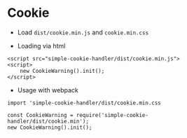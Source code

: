 # Cookie

* Load `dist/cookie.min.js` and `cookie.min.css` 

* Loading via html
```
<script src="simple-cookie-handler/dist/cookie.min.js">
<script>
    new CookieWarning().init();
</script>
```

* Usage with webpack
```
import 'simple-cookie-handler/dist/cookie.min.css
```

```
const CookieWarning = require('simple-cookie-handler/dist/cookie.min');
new CookieWarning().init();
```